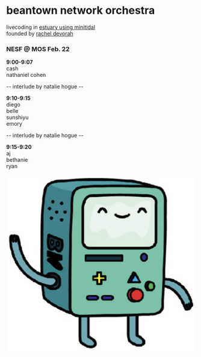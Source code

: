 # beantown network orchestra
<sm>livecoding in [estuary using minitidal](https://estuary.mcmaster.ca/)<br>
founded by [rachel devorah](https://racheldevorah.studio/)<br></sm>

### NESF @ MOS Feb. 22

**9:00-9:07**<br>
cash<br>
nathaniel cohen<br>

-- interlude by natalie hogue -- 

**9:10-9:15**<br>
diego<br>
belle<br>
sunshiyu<br>
emory<br>

-- interlude by natalie hogue -- 

**9:15-9:20**<br>
aj<br>
bethanie<br>
ryan<br>

![bno4eva](/bno.png)
